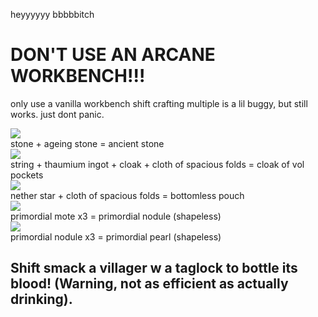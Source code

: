 heyyyyyy bbbbbitch

# DON'T USE AN ARCANE WORKBENCH!!!  
only use a vanilla workbench
shift crafting multiple is a lil buggy, but still works. just dont panic.

![](https://cdn.discordapp.com/attachments/316417390214774785/460420601002196992/unknown.png)  
stone + ageing stone = ancient stone  
![](https://cdn.discordapp.com/attachments/406506008173871115/416862700187156490/unknown.png)  
string + thaumium ingot + cloak + cloth of spacious folds = cloak of vol pockets  
![](https://cdn.discordapp.com/attachments/406506008173871115/416862734756347914/unknown.png)  
nether star + cloth of spacious folds = bottomless pouch  
![](https://cdn.discordapp.com/attachments/316417390214774785/455367719122894848/unknown.png)  
primordial mote x3 = primordial nodule (shapeless)  
![](https://cdn.discordapp.com/attachments/316417390214774785/455367901143236608/unknown.png)  
primordial nodule x3 = primordial pearl (shapeless)  

## Shift smack a villager w a taglock to bottle its blood! (Warning, not as efficient as actually drinking).
